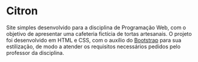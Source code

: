 # Citron
Site simples desenvolvido para a disciplina de Programação Web, com o objetivo de apresentar uma cafeteria fictícia de tortas artesanais. O projeto foi desenvolvido em HTML e CSS, com o auxílio do [Bootstrap](https://getbootstrap.com) para sua estilização, de modo a atender os requisitos necessários pedidos pelo professor da disciplina.